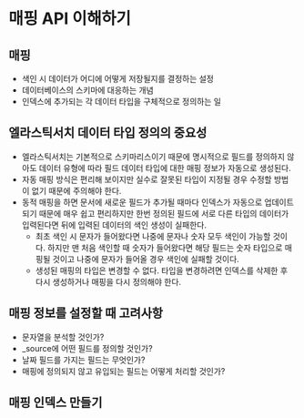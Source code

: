 # 매핑 API 이해하기

## 매핑
- 색인 시 데이터가 어디에 어떻게 저장될지를 결정하는 설정
- 데이터베이스의 스키마에 대응하는 개념
- 인덱스에 추가되는 각 데이터 타입을 구체적으로 정의하는 일

## 엘라스틱서치 데이터 타입 정의의 중요성
- 엘라스틱서치는 기본적으로 스키마리스이기 때문에 명시적으로 필드를 정의하지 않아도 데이터 유형에 따라 필드 데이터 타입에 대한 매핑 정보가 자동으로 생성된다.
- 자동 매핑 방식은 편리해 보이지만 실수로 잘못된 타입이 지정될 경우 수정할 방법이 없기 때문에 주의해야 한다.
- 동적 매핑을 하면 문서에 새로운 필드가 추가될 때마다 인덱스가 자동으로 업데이트되기 때문에 매우 쉽고 편리하지만 한번 정의된 필드에 서로 다른 타입의 데이터가 입력된다면 뒤에 입력된 데이터의 색인 생성이 실패한다.
    - 최초 색인 시 문자가 들어왔다면 나중에 문자나 숫자 모두 색인이 가능할 것이다. 하지만 맨 처음 색인할 때 숫자가 들어왔다면 해당 필드는 숫자 타입으로 매핑될 것이고 나중에 문자가 들어올 경우 색인에 실패할 것이다.
    - 생성된 매핑의 타입은 변경할 수 없다. 타입을 변경하려면 인덱스를 삭제한 후 다시 생성하거나 매핑을 다시 정의해야 한다.

## 매핑 정보를 설정할 때 고려사항
- 문자열을 분석할 것인가?
- _source에 어떤 필드를 정의할 것인가?
- 날짜 필드를 가지는 필드는 무엇인가?
- 매핑에 정의되지 않고 유입되는 필드는 어떻게 처리할 것인가?

## 매핑 인덱스 만들기


